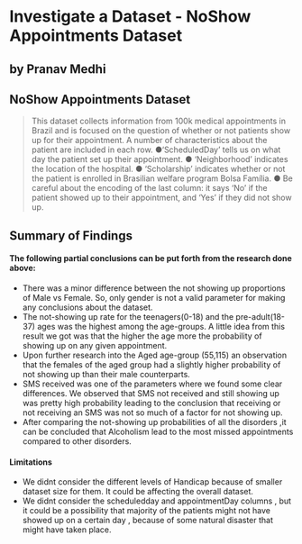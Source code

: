 # Investigate a Dataset - NoShow Appointments Dataset
## by Pranav Medhi


## NoShow Appointments Dataset

> This dataset collects information
from 100k medical appointments in
Brazil and is focused on the question
of whether or not patients show up
for their appointment. A number of
characteristics about the patient are
included in each row.
●‘ScheduledDay’ tells us on
what day the patient set up their
appointment.
● ‘Neighborhood’ indicates the
location of the hospital.
● ‘Scholarship’ indicates
whether or not the patient is
enrolled in Brasilian welfare
program Bolsa Família.
● Be careful about the encoding
of the last column: it says ‘No’ if
the patient showed up to their
appointment, and ‘Yes’ if they
did not show up.



## Summary of Findings

#### The following partial conclusions can be put forth from the research done above:

- There was a minor difference between the not showing up proportions of Male vs Female. So, only gender is not a valid parameter for making any conclusions about the dataset.
- The not-showing up rate for the teenagers(0-18) and the pre-adult(18-37) ages was the highest among the age-groups. A little idea from this result we got was that the higher the age more the probability of showing up on any given appointment.
- Upon further research into the Aged age-group (55,115) an observation that the females of the aged group had a slightly higher probability of not showing up than their male counterparts.
- SMS received was one of the parameters where we found some clear differences. We observed that SMS not received and still showing up was pretty high probability leading to the conclusion that receiving or not receiving an SMS was not so much of a factor for not showing up.
- After comparing the not-showing up probabilities of all the disorders ,it can be concluded that Alcoholism lead to the most missed appointments compared to other disorders.

#### Limitations
- We didnt consider the different levels of Handicap because of smaller dataset size for them. It could be affecting the overall dataset.
- We didnt consider the scheduledday and appointmentDay columns , but it could be a possibility that majority of the patients might not have showed up on a certain day , because of some natural disaster that might have taken place. 